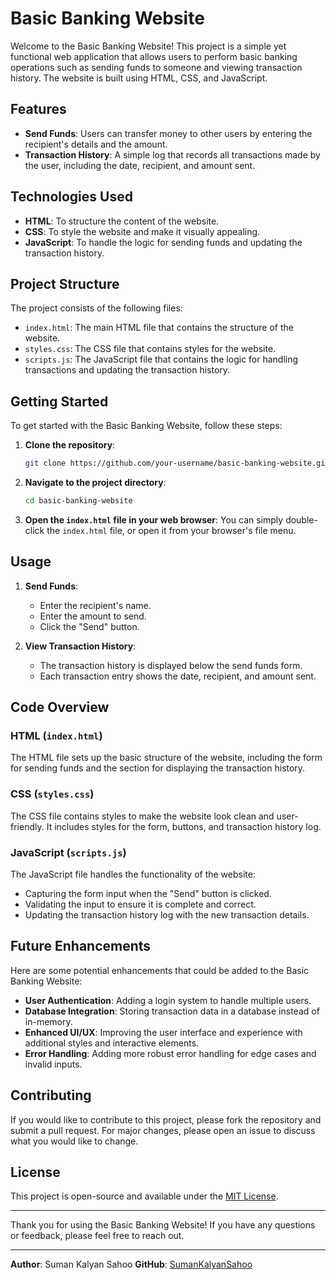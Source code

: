 # Basic Banking Website

Welcome to the Basic Banking Website! This project is a simple yet functional web application that allows users to perform basic banking operations such as sending funds to someone and viewing transaction history. The website is built using HTML, CSS, and JavaScript.

## Features

- **Send Funds**: Users can transfer money to other users by entering the recipient's details and the amount.
- **Transaction History**: A simple log that records all transactions made by the user, including the date, recipient, and amount sent.

## Technologies Used

- **HTML**: To structure the content of the website.
- **CSS**: To style the website and make it visually appealing.
- **JavaScript**: To handle the logic for sending funds and updating the transaction history.

## Project Structure

The project consists of the following files:

- `index.html`: The main HTML file that contains the structure of the website.
- `styles.css`: The CSS file that contains styles for the website.
- `scripts.js`: The JavaScript file that contains the logic for handling transactions and updating the transaction history.

## Getting Started

To get started with the Basic Banking Website, follow these steps:

1. **Clone the repository**: 
   ```sh
   git clone https://github.com/your-username/basic-banking-website.git
   ```

2. **Navigate to the project directory**:
   ```sh
   cd basic-banking-website
   ```

3. **Open the `index.html` file in your web browser**:
   You can simply double-click the `index.html` file, or open it from your browser's file menu.

## Usage

1. **Send Funds**:
   - Enter the recipient's name.
   - Enter the amount to send.
   - Click the "Send" button.

2. **View Transaction History**:
   - The transaction history is displayed below the send funds form.
   - Each transaction entry shows the date, recipient, and amount sent.

## Code Overview

### HTML (`index.html`)

The HTML file sets up the basic structure of the website, including the form for sending funds and the section for displaying the transaction history.

### CSS (`styles.css`)

The CSS file contains styles to make the website look clean and user-friendly. It includes styles for the form, buttons, and transaction history log.

### JavaScript (`scripts.js`)

The JavaScript file handles the functionality of the website:
- Capturing the form input when the "Send" button is clicked.
- Validating the input to ensure it is complete and correct.
- Updating the transaction history log with the new transaction details.

## Future Enhancements

Here are some potential enhancements that could be added to the Basic Banking Website:
- **User Authentication**: Adding a login system to handle multiple users.
- **Database Integration**: Storing transaction data in a database instead of in-memory.
- **Enhanced UI/UX**: Improving the user interface and experience with additional styles and interactive elements.
- **Error Handling**: Adding more robust error handling for edge cases and invalid inputs.

## Contributing

If you would like to contribute to this project, please fork the repository and submit a pull request. For major changes, please open an issue to discuss what you would like to change.

## License

This project is open-source and available under the [MIT License](LICENSE).

---

Thank you for using the Basic Banking Website! If you have any questions or feedback, please feel free to reach out.

---

**Author**: Suman Kalyan Sahoo
**GitHub**: [SumanKalyanSahoo](https://github.com/SumanKalyanSahoo)
